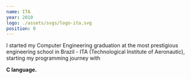 ```yaml
---
name: ITA
year: 2010
logo: ./assets/svgs/logo-ita.svg
position: 0
---
```


<p class="mt-10 text-base font-medium text-neutral-800">
  <p>I started my Computer Engineering graduation at the most prestigious
    engineering school in Brazil - ITA (Technological Institute of
    Aeronautic), starting my programming journey with
  </p>
  <strong class="font-bold text-neutral-800">C language.</strong>
</p>
